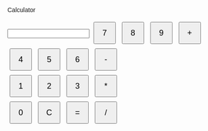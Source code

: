 Calculator
<html>
<head>
  <title>Calculator</title>
  <style>
    /* Add some basic styling to the calculator */
    body {
      font-family: Arial, sans-serif;
    }

    .calculator {
      width: 300px;
      margin: 0 auto;
      padding: 20px;
      border: 1px solid #ccc;
      box-shadow: 0 2px 5px rgba(0, 0, 0, 0.1);
      text-align: center;
    }

    input[type="text"] {
      width: 100%;
      margin-bottom: 10px;
      padding: 10px;
      font-size: 18px;
    }

    button {
      width: 50px;
      height: 50px;
      font-size: 18px;
      margin: 5px;
    }
  </style>
</head>
<body>
  <div class="calculator">
    <input type="text" id="result" readonly>
    <button onclick="appendToResult('7')">7</button>
    <button onclick="appendToResult('8')">8</button>
    <button onclick="appendToResult('9')">9</button>
    <button onclick="appendToResult('+')">+</button>
    <br>
    <button onclick="appendToResult('4')">4</button>
    <button onclick="appendToResult('5')">5</button>
    <button onclick="appendToResult('6')">6</button>
    <button onclick="appendToResult('-')">-</button>
    <br>
    <button onclick="appendToResult('1')">1</button>
    <button onclick="appendToResult('2')">2</button>
    <button onclick="appendToResult('3')">3</button>
    <button onclick="appendToResult('*')">*</button>
    <br>
    <button onclick="appendToResult('0')">0</button>
    <button onclick="clearResult()">C</button>
    <button onclick="calculate()">=</button>
    <button onclick="appendToResult('/')">/</button>
  </div>

  <script>
    // JavaScript functions for calculator functionality
    function appendToResult(value) {
      document.getElementById('result').value += value;
    }

    function clearResult() {
      document.getElementById('result').value = '';
    }

    function calculate() {
      try {
        var result = eval(document.getElementById('result').value);
        document.getElementById('result').value = result;
      } catch (error) {
        document.getElementById('result').value = 'Error';
      }
    }
  </script>
</body>
</html>

